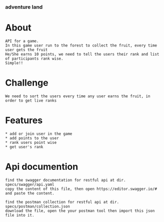 ### adventure land

# About

    API for a game.
    In this game user run to the forest to collect the fruit, every time user gets the fruit 
    He/She earns 10 points, we need to tell the users their rank and list of participants rank wise.
    Simple!!

# Challenge

    We need to sort the users every time any user earns the fruit, in order to get live ranks


# Features

    * add or join user in the game
    * add points to the user
    * rank users point wise
    * get user's rank


# Api documention

    find the swagger documentation for restful api at dir. specs/swagger/api.yaml
    copy the content of this file, then open https://editor.swagger.io/# and paste the content. 

    find the postman collection for restful api at dir. specs/postman/collection.json
    download the file, open the your postman tool then import this json file into it.

